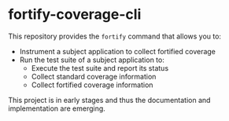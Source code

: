 # fortify-coverage-cli

This repository provides the `fortify` command that allows you to:

- Instrument a subject application to collect fortified coverage
- Run the test suite of a subject application to:
  - Execute the test suite and report its status
  - Collect standard coverage information
  - Collect fortified coverage information

This project is in early stages and thus the documentation and implementation are emerging.
